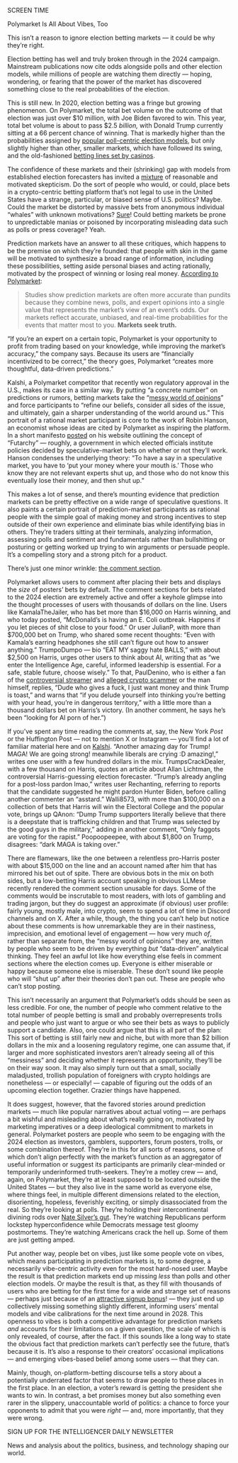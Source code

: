 SCREEN TIME

Polymarket Is All About Vibes, Too

This isn’t a reason to ignore election betting markets — it could be why they’re right.

Election betting has well and truly broken through in the 2024 campaign. Mainstream publications now cite odds alongside polls and other election models, while millions of people are watching them directly — hoping, wondering, or fearing that the power of the market has discovered something close to the real probabilities of the election.

This is still new. In 2020, election betting was a fringe but growing phenomenon. On Polymarket, the total bet volume on the outcome of that election was just over $10 million, with Joe Biden favored to win. This year, total bet volume is about to pass $2.5 *billion,* with Donald Trump currently sitting at a 66 percent chance of winning. That is markedly higher than the probabilities assigned by [popular poll-centric election models](https://www.natesilver.net/p/nate-silver-2024-president-election-polls-model), but only slightly higher than other, smaller markets, which have followed its swing, and the old-fashioned [betting lines set by casinos](https://www.realclearpolling.com/betting-odds/2024/president).

The confidence of these markets and their (shrinking) gap with models from established election forecasters has invited a [mixture](https://apple.news/PgkI1pdh85F8evQnmga3Koi) of reasonable and motivated skepticism. Do the sort of people who would, or could, place bets in a crypto-centric betting platform that’s not legal to use in the United States have a strange, particular, or biased sense of U.S. politics? Maybe. Could the market be distorted by massive bets from anonymous individual “whales” with unknown motivations? [Sure](https://apple.news/Pwa8AlLWDUZd-aSzyWgpiYg)! Could betting markets be prone to unpredictable manias or poisoned by incorporating misleading data such as polls or press coverage? Yeah.

Prediction markets have an answer to all these critiques, which happens to be the premise on which they’re founded: that people with skin in the game will be motivated to synthesize a broad range of information, including these possibilities, setting aside personal biases and acting rationally, motivated by the prospect of winning or losing real money. [According to Polymarket](https://learn.polymarket.com/docs/guides/get-started/what-is-polymarket/):

> Studies show prediction markets are often more accurate than pundits because they combine news, polls, and expert opinions into a single value that represents the market’s view of an event’s odds. Our markets reflect accurate, unbiased, and real-time probabilities for the events that matter most to you. **Markets seek truth.**



“If you’re an expert on a certain topic, Polymarket is your opportunity to profit from trading based on your knowledge, while improving the market’s accuracy,” the company says. Because its users are “financially incentivized to be correct,” the theory goes, Polymarket “creates more thoughtful, data-driven predictions.”

Kalshi, a Polymarket competitor that recently won regulatory approval in the U.S., makes its case in a similar way. By putting “a concrete number” on predictions or rumors, betting markets take the “[messy world of opinions](https://help.kalshi.com/getting-started/what-is-kalshis-mission)” and force participants to “refine our beliefs, consider all sides of the issue, and ultimately, gain a sharper understanding of the world around us.” This portrait of a rational market participant is core to the work of Robin Hanson, an economist whose ideas are cited by Polymarket as inspiring the platform. In a short manifesto [posted](https://mason.gmu.edu/~rhanson/futarchy.html) on his website outlining the concept of “Futarchy” — roughly, a government in which elected officials institute policies decided by speculative-market bets on whether or not they’ll work. Hanson condenses the underlying theory: “To have a say in a speculative market, you have to ‘put your money where your mouth is.’ Those who know they are not relevant experts shut up, and those who do not know this eventually lose their money, and then shut up.”

This makes a lot of sense, and there’s mounting evidence that prediction markets can be pretty effective on a wide range of speculative questions. It also paints a certain portrait of prediction-market participants as rational people with the simple goal of making money and strong incentives to step outside of their own experience and eliminate bias while identifying bias in others. They’re traders sitting at their terminals, analyzing information, assessing polls and sentiment and fundamentals rather than bullshitting or posturing or getting worked up trying to win arguments or persuade people. It’s a compelling story and a strong pitch for a product.

There’s just one minor wrinkle: [the comment section](https://polymarket.com/event/presidential-election-winner-2024/will-donald-trump-win-the-2024-us-presidential-election?tid=1729885275551).

Polymarket allows users to comment after placing their bets and displays the *size* of posters’ bets by default. The comment sections for bets related to the 2024 election are extremely active and offer a keyhole glimpse into the thought processes of users with thousands of dollars on the line. Users like KamalaTheJailer, who has bet more than $16,000 on Harris winning, and who today posted, “McDonald’s is having an E. Coli outbreak. Happens if you let pieces of shit close to your food.” Or user JulianP, with more than $700,000 bet on Trump, who shared some recent thoughts: “Even with Kamala’s earring headphones she still can’t figure out how to answer anything.” TrumpoDumpo — bio “EAT MY saggy hate BALLS,” with about $2,500 on Harris, urges other users to think about AI, writing that as “we enter the Intelligence Age, careful, informed leadership is essential. For a safe, stable future, choose wisely.” To that, PaulDenino, who is either a fan of the [controversial streamer](https://apple.news/AzNkvTqhgOJuWiPEJ60OAIQ) and [alleged crypto scammer](https://cointelegraph.com/news/youtuber-and-alleged-thief-publicly-refuses-to-return-investors-funds-after-750k-rug-pull) or the man himself, replies, “Dude who gives a fuck, I just want money and think Trump is toast,” and warns that “if you delude yourself into thinking you’re betting with your head, you’re in dangerous territory,” with a little more than a thousand dollars bet on Harris’s victory. (In another comment, he says he’s been “looking for AI porn of her.”)

If you’ve spent any time reading the comments at, say, the New York *Post* or the Huffington Post — not to mention X or Instagram — you’ll find a lot of familiar material here and on [Kalshi](https://kalshi.com/markets/pres/presidential-elections). “Another amazing day for Trump! MAGA! We are going strong! meanwhile liberals are crying :D amazing!,” writes one user with a few hundred dollars in the mix. TrumpsCrackDealer, with a few thousand on Harris, quotes an article about Allan Lichtman, the controversial Harris-guessing election forecaster. “Trump’s already angling for a post-loss pardon lmao,” writes user Rechanting, referring to reports that the candidate suggested he might pardon Hunter Biden, before calling another commenter an “asstard.” Walli8573, with more than $100,000 on a collection of bets that Harris will win the Electoral College and the popular vote, brings up QAnon: “Dump Trump supporters literally believe that there is a deepstate that is trafficking children and that Trump was selected by the good guys in the military,” adding in another comment, “Only faggots are voting for the rapist.” Poopoopeepee, with about $1,800 on Trump, disagrees: “dark MAGA is taking over.”

There are flamewars, like the one between a relentless pro-Harris poster with about $15,000 on the line and an account named after him that has mirrored his bet out of spite. There are obvious bots in the mix on both sides, but a low-betting Harris account speaking in obvious LLMese recently rendered the comment section unusable for days. Some of the comments would be inscrutable to most readers, with lots of gambling and trading jargon, but they do suggest an approximate (if obvious) user profile: fairly young, mostly male, into crypto, seem to spend a lot of time in Discord channels and on X. After a while, though, the thing you can’t help but notice about these comments is how unremarkable they are in their nastiness, imprecision, and emotional level of engagement — how very much *of*, rather than separate from, the “messy world of opinions” they are, written by people who seem to be driven by everything *but* “data-driven” analytical thinking. They feel an awful lot like how everything else feels in comment sections where the election comes up. Everyone is either miserable or happy because someone else is miserable. These don’t sound like people who will “shut up” after their theories don’t pan out. These are people who can’t stop posting.

This isn’t necessarily an argument that Polymarket’s odds should be seen as less credible. For one, the number of people who comment relative to the total number of people betting is small and probably overrepresents trolls and people who just want to argue or who see their bets as ways to publicly support a candidate. Also, one could argue that this is all part of the plan: This sort of betting is still fairly new and niche, but with more than $2 billion dollars in the mix and a loosening regulatory regime, one can assume that, if larger and more sophisticated investors aren’t already seeing all of this “messiness” and deciding whether it represents an opportunity, they’ll be on their way soon. It may also simply turn out that a small, socially maladjusted, trollish population of foreigners with crypto holdings are nonetheless — or especially! — capable of figuring out the odds of an upcoming election together. Crazier things have happened.

It does suggest, however, that the favored stories around prediction markets — much like popular narratives about actual voting — are perhaps a bit wishful and misleading about what’s really going on, motivated by marketing imperatives or a deep ideological commitment to markets in general. Polymarket posters are people who seem to be engaging with the 2024 election as investors, gamblers, supporters, forum posters, trolls, or some combination thereof. They’re in this for all sorts of reasons, some of which don’t align perfectly with the market’s function as an aggregator of useful information or suggest its participants are primarily clear-minded or temporarily underinformed truth-seekers. They’re a motley crew — and, again, on Polymarket, they’re at least supposed to be located outside the United States — but they also live in the same world as everyone else, where things feel, in multiple different dimensions related to the election, disorienting, hopeless, feverishly exciting, or simply disassociated from the real. So they’re looking at polls. They’re holding their intercontinental divining rods over [Nate Silver’s gut](https://www.nytimes.com/2024/10/23/opinion/election-polls-results-trump-harris.html). They’re watching Republicans perform lockstep hyperconfidence while Democrats message test gloomy postmortems. They’re watching Americans crack the hell up. Some of them are just getting amped.

Put another way, people bet on vibes, just like some people vote on vibes, which means participating in prediction markets is, to some degree, a necessarily vibe-centric activity even for the most hard-nosed user. Maybe the result is that prediction markets end up missing *less* than polls and other election models. Or maybe the result is that, as they fill with thousands of users who are betting for the first time for a wide and strange set of reasons — perhaps just because of an [attractive signup bonus](https://x.com/atrupar/status/1849645229810319551)! — they just end up collectively missing something slightly different, informing users’ mental models and vibe calibrations for the next time around in 2028. This openness to vibes is both a competitive advantage for prediction markets *and* accounts for their limitations on a given question, the scale of which is only revealed, of course, after the fact. If this sounds like a long way to state the obvious fact that prediction markets can’t perfectly see the future, that’s because it is. It’s also a response to their creators’ occasional implications — and emerging vibes-based belief among some users — that they can.

Mainly, though, on-platform-betting discourse tells a story about a potentially underrated factor that seems to draw people to these places in the first place. In an election, a voter’s reward is getting the president she wants to win. In contrast, a bet promises money but also something even rarer in the slippery, unaccountable world of politics: a chance to force your opponents to admit that you were *right* — and, more importantly, that they were wrong.  

SIGN UP FOR THE INTELLIGENCER DAILY NEWSLETTER

News and analysis about the politics, business, and technology shaping our world.
